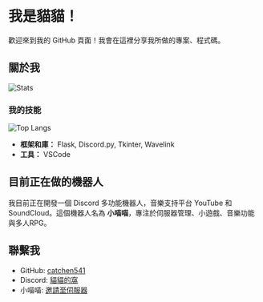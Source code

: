 # 我是貓貓！

歡迎來到我的 GitHub 頁面！我會在這裡分享我所做的專案、程式碼。

## 關於我
![Stats](https://github-readme-stats.vercel.app/api?username=catchen541&show_icons=true&include_all_commits=true&count_private=true)

### 我的技能
![Top Langs](https://github-readme-stats.vercel.app/api/top-langs/?username=catchen541&layout=compact&langs_count=8)

- **框架和庫：** Flask, Discord.py, Tkinter, Wavelink  
- **工具：** VSCode  

## 目前正在做的機器人
我目前正在開發一個 Discord 多功能機器人，音樂支持平台 YouTube 和 SoundCloud。這個機器人名為 **小喵喵**，專注於伺服器管理、小遊戲、音樂功能與多人RPG。

## 聯繫我
- GitHub: [catchen541](https://github.com/catchen541)  
- Discord: [貓貓的窩](https://discord.gg/2hMVBxuBrQ)  
- 小喵喵: [邀請至伺服器](https://discord.com/oauth2/authorize?client_id=1144161789832069141)
